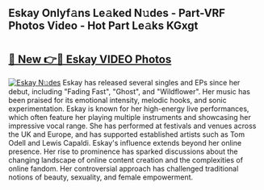## Eskay Onlyf𝚊ns Le𝚊ked N𝚞des - Part-VRF Photos Video - Hot Part Le𝚊ks KGxgt

# <h2><a href="http://ab36775.deff.icu/?id=Eskay">🔗 New 👉🔴 Eskay VIDEO Photos</a></h2>

[![Eskay N𝚞des](https://i.imgur.com/rIISA9y.gif)](http://ab36775.deff.icu/?id=Eskay)
Eskay has released several singles and EPs since her debut, including "Fading Fast", "Ghost", and "Wildflower". Her music has been praised for its emotional intensity, melodic hooks, and sonic experimentation. Eskay is known for her high-energy live performances, which often feature her playing multiple instruments and showcasing her impressive vocal range. She has performed at festivals and venues across the UK and Europe, and has supported established artists such as Tom Odell and Lewis Capaldi. Eskay's influence extends beyond her online presence. Her rise to prominence has sparked discussions about the changing landscape of online content creation and the complexities of online fandom. Her controversial approach has challenged traditional notions of beauty, sexuality, and female empowerment.
